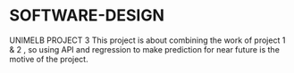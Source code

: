 # SOFTWARE-DESIGN
UNIMELB PROJECT 3
This project is about combining the work of project 1 & 2 , so using API and regression to make prediction for near future is the motive of the project.
